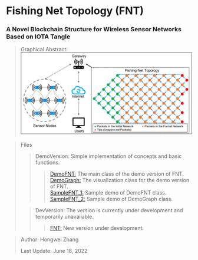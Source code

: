 # Fishing Net Topology (FNT)
### A Novel Blockchain Structure for Wireless Sensor Networks Based on IOTA Tangle

> Graphical Abstract: ![GraphicalAbstract](image/abstract.png)

>Files
>>DemoVersion: Simple implementation of concepts and basic functions.  
>>>[DemoFNT:](DemoVersion/DemoFNT.py) The main class of the demo version of FNT.  
>>>[DemoGraph:](DemoVersion/DemoGraph.py) The visualization class for the demo version of FNT.  
>>>[SampleFNT_1:](DemoVersion/SampleFNT_1.ipynb) Sample demo of DemoFNT class.  
>>>[SampleFNT_2:](DemoVersion/SampleFNT_2.ipynb) Sample demo of DemoGraph class.  
> 
>>DevVersion: The version is currently under development and temporarily unavailable.
>>>[FNT:](DevVersion/FNT.py) New version under development.

> Author: Hongwei Zhang
> 
> Last Update: June 18, 2022